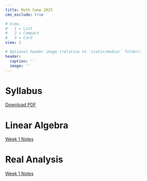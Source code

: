 ```yaml
---
title: Math Camp 2025
cms_exclude: true

# View.
#   1 = List
#   2 = Compact
#   3 = Card
view: 2

# Optional header image (relative to `static/media/` folder).
header:
  caption: ''
  image: ''
---
```


# Syllabus
 [Download PDF](/mathcamp/2025_Math_Camp_syllabus.pdf) 
 
 
 # Linear Algebra 
 
 [Week 1 Notes](/mathcamp/Week1_Linear_Algebra.pdf) 
 
 
 # Real Analysis 
 
 [Week 1 Notes](/mathcamp/2025_Math_Camp_syllabus.pdf) 
